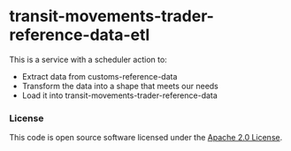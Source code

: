 
# transit-movements-trader-reference-data-etl

This is a service with a scheduler action to:
* Extract data from customs-reference-data
* Transform the data into a shape that meets our needs
* Load it into transit-movements-trader-reference-data

### License

This code is open source software licensed under the [Apache 2.0 License]("http://www.apache.org/licenses/LICENSE-2.0.html").
